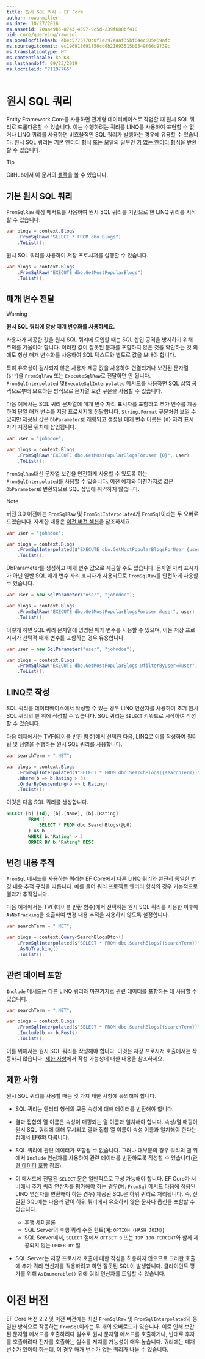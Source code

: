 ```yaml
---
title: 원시 SQL 쿼리 - EF Core
author: rowanmiller
ms.date: 10/27/2016
ms.assetid: 70aae9b5-8743-4557-9c5d-239f688bf418
uid: core/querying/raw-sql
ms.openlocfilehash: ebec5775770c0f1e297eaaf35bf644c605a69afc
ms.sourcegitcommit: ec196918691f50cd0b21693515b0549f06d9f39c
ms.translationtype: HT
ms.contentlocale: ko-KR
ms.lasthandoff: 09/23/2019
ms.locfileid: "71197765"
---
```

# <a name="raw-sql-queries"></a>원시 SQL 쿼리

Entity Framework Core를 사용하면 관계형 데이터베이스로 작업할 때 원시 SQL 쿼리로 드롭다운할 수 있습니다. 이는 수행하려는 쿼리를 LINQ를 사용하여 표현할 수 없거나 LINQ 쿼리를 사용하면 비효율적인 SQL 쿼리가 발생하는 경우에 유용할 수 있습니다. 원시 SQL 쿼리는 기본 엔터티 형식 또는 모델의 일부인 [키 없는 엔터티 형식](xref:core/modeling/keyless-entity-types)을 반환할 수 있습니다.

> [!TIP]  
> GitHub에서 이 문서의 [샘플](https://github.com/aspnet/EntityFramework.Docs/tree/master/samples/core/Querying/Querying/RawSQL/Sample.cs)을 볼 수 있습니다.

## <a name="basic-raw-sql-queries"></a>기본 원시 SQL 쿼리

`FromSqlRaw` 확장 메서드를 사용하여 원시 SQL 쿼리를 기반으로 한 LINQ 쿼리를 시작할 수 있습니다.

<!-- [!code-csharp[Main](samples/core/Querying/RawSQL/Sample.cs)] -->
``` csharp
var blogs = context.Blogs
    .FromSqlRaw("SELECT * FROM dbo.Blogs")
    .ToList();
```

원시 SQL 쿼리를 사용하여 저장 프로시저를 실행할 수 있습니다.

<!-- [!code-csharp[Main](samples/core/Querying/RawSQL/Sample.cs)] -->
``` csharp
var blogs = context.Blogs
    .FromSqlRaw("EXECUTE dbo.GetMostPopularBlogs")
    .ToList();
```

## <a name="passing-parameters"></a>매개 변수 전달

> [!WARNING]
> **원시 SQL 쿼리에 항상 매개 변수화를 사용하세요.**
>
> 사용자가 제공한 값을 원시 SQL 쿼리에 도입할 때는 SQL 삽입 공격을 방지하기 위해 주의를 기울여야 합니다. 이러한 값이 잘못된 문자를 포함하지 않은 것을 확인하는 것 외에도 항상 매개 변수화를 사용하여 SQL 텍스트와 별도로 값을 보내야 합니다.
>
> 특히 유효성이 검사되지 않은 사용자 제공 값을 사용하여 연결되거나 보간된 문자열(`$""`)을 `FromSqlRaw` 또는 `ExecuteSqlRaw`로 전달하면 안 됩니다. `FromSqlInterpolated` 및`ExecuteSqlInterpolated` 메서드를 사용하면 SQL 삽입 공격으로부터 보호하는 방식으로 문자열 보간 구문을 사용할 수 있습니다.

다음 예에서는 SQL 쿼리 문자열에 매개 변수 자리 표시자를 포함하고 추가 인수를 제공하여 단일 매개 변수를 저장 프로시저에 전달합니다. `String.Format` 구문처럼 보일 수 있지만 제공된 값은 `DbParameter`로 래핑되고 생성된 매개 변수 이름은 `{0}` 자리 표시자가 지정된 위치에 삽입됩니다.

<!-- [!code-csharp[Main](samples/core/Querying/RawSQL/Sample.cs)] -->
``` csharp
var user = "johndoe";

var blogs = context.Blogs
    .FromSqlRaw("EXECUTE dbo.GetMostPopularBlogsForUser {0}", user)
    .ToList();
```

`FromSqlRaw`대신 문자열 보간을 안전하게 사용할 수 있도록 하는 `FromSqlInterpolated`를 사용할 수 있습니다. 이전 예제와 마찬가지로 값은 `DbParameter`로 변환되므로 SQL 삽입에 취약하지 않습니다.

> [!NOTE]
> 버전 3.0 이전에는 `FromSqlRaw` 및 `FromSqlInterpolated`가 `FromSql`이라는 두 오버로드였습니다. 자세한 내용은 [이전 버전 섹션](#previous-versions)을 참조하세요.


<!-- [!code-csharp[Main](samples/core/Querying/RawSQL/Sample.cs)] -->
``` csharp
var user = "johndoe";

var blogs = context.Blogs
    .FromSqlInterpolated($"EXECUTE dbo.GetMostPopularBlogsForUser {user}")
    .ToList();
```

DbParameter를 생성하고 매개 변수 값으로 제공할 수도 있습니다. 문자열 자리 표시자가 아닌 일반 SQL 매개 변수 자리 표시자가 사용되므로 `FromSqlRaw`를 안전하게 사용할 수 있습니다.

<!-- [!code-csharp[Main](samples/core/Querying/RawSQL/Sample.cs)] -->
``` csharp
var user = new SqlParameter("user", "johndoe");

var blogs = context.Blogs
    .FromSqlRaw("EXECUTE dbo.GetMostPopularBlogsForUser @user", user)
    .ToList();
```

이렇게 하면 SQL 쿼리 문자열에 명명된 매개 변수를 사용할 수 있으며, 이는 저장 프로시저가 선택적 매개 변수를 포함하는 경우 유용합니다.

<!-- [!code-csharp[Main](samples/core/Querying/RawSQL/Sample.cs)] -->
``` csharp
var user = new SqlParameter("user", "johndoe");

var blogs = context.Blogs
    .FromSqlRaw("EXECUTE dbo.GetMostPopularBlogs @filterByUser=@user", user)
    .ToList();
```

## <a name="composing-with-linq"></a>LINQ로 작성

SQL 쿼리를 데이터베이스에서 작성할 수 있는 경우 LINQ 연산자를 사용하여 초기 원시 SQL 쿼리의 맨 위에 작성할 수 있습니다. SQL 쿼리는 `SELECT` 키워드로 시작하여 작성할 수 있습니다.

다음 예제에서는 TVF(테이블 반환 함수)에서 선택한 다음, LINQ로 이를 작성하여 필터링 및 정렬을 수행하는 원시 SQL 쿼리를 사용합니다.

<!-- [!code-csharp[Main](samples/core/Querying/RawSQL/Sample.cs)] -->
``` csharp
var searchTerm = ".NET";

var blogs = context.Blogs
    .FromSqlInterpolated($"SELECT * FROM dbo.SearchBlogs({searchTerm})")
    .Where(b => b.Rating > 3)
    .OrderByDescending(b => b.Rating)
    .ToList();
```

이것은 다음 SQL 쿼리를 생성합니다.

``` sql
SELECT [b].[Id], [b].[Name], [b].[Rating]
        FROM (
            SELECT * FROM dbo.SearchBlogs(@p0)
        ) AS b
        WHERE b."Rating" > 3
        ORDER BY b."Rating" DESC
```

## <a name="change-tracking"></a>변경 내용 추적

`FromSql` 메서드를 사용하는 쿼리는 EF Core에서 다른 LINQ 쿼리와 완전히 동일한 변경 내용 추적 규칙을 따릅니다. 예를 들어 쿼리 프로젝트 엔터티 형식의 경우 기본적으로 결과가 추적됩니다.

다음 예제에서는 TVF(테이블 반환 함수)에서 선택하는 원시 SQL 쿼리를 사용한 이후에 `AsNoTracking`을 호출하여 변경 내용 추적을 사용하지 않도록 설정합니다.

<!-- [!code-csharp[Main](samples/core/Querying/RawSQL/Sample.cs)] -->
``` csharp
var searchTerm = ".NET";

var blogs = context.Query<SearchBlogsDto>()
    .FromSqlInterpolated($"SELECT * FROM dbo.SearchBlogs({searchTerm})")
    .AsNoTracking()
    .ToList();
```

## <a name="including-related-data"></a>관련 데이터 포함

`Include` 메서드는 다른 LINQ 쿼리와 마찬가지로 관련 데이터를 포함하는 데 사용할 수 있습니다.

<!-- [!code-csharp[Main](samples/core/Querying/RawSQL/Sample.cs)] -->
``` csharp
var searchTerm = ".NET";

var blogs = context.Blogs
    .FromSqlInterpolated($"SELECT * FROM dbo.SearchBlogs({searchTerm})")
    .Include(b => b.Posts)
    .ToList();
```

이를 위해서는 원시 SQL 쿼리를 작성해야 합니다. 이것은 저장 프로시저 호출에서는 작동하지 않습니다. [제한 사항](#limitations)에서 작성 가능성에 대한 내용을 참조하세요.

## <a name="limitations"></a>제한 사항

원시 SQL 쿼리를 사용할 때는 몇 가지 제한 사항에 유의해야 합니다.

* SQL 쿼리는 엔터티 형식의 모든 속성에 대해 데이터를 반환해야 합니다.

* 결과 집합의 열 이름은 속성이 매핑되는 열 이름과 일치해야 합니다. 속성/열 매핑이 원시 SQL 쿼리에 대해 무시되고 결과 집합 열 이름이 속성 이름과 일치해야 한다는 점에서 EF6와 다릅니다.

* SQL 쿼리에 관련 데이터가 포함될 수 없습니다. 그러나 대부분의 경우 쿼리의 맨 위에서 `Include` 연산자를 사용하여 관련 데이터를 반환하도록 작성할 수 있습니다([관련 데이터 포함](#including-related-data) 참조).

* 이 메서드에 전달된 `SELECT` 문은 일반적으로 구성 가능해야 합니다. EF Core가 서버에서 추가 쿼리 연산자를 평가해야 하는 경우(예: `FromSql` 메서드 다음에 적용된 LINQ 연산자를 변환해야 하는 경우) 제공된 SQL은 하위 쿼리로 처리됩니다. 즉, 전달된 SQL에는 다음과 같이 하위 쿼리에서 유효하지 않은 문자나 옵션을 포함할 수 없습니다.
  * 후행 세미콜론
  * SQL Server의 후행 쿼리 수준 힌트(예: `OPTION (HASH JOIN)`)
  * SQL Server에서, `SELECT` 절에서 `OFFSET 0` 또는 `TOP 100 PERCENT`와 함께 제공되지 않는 `ORDER BY` 절

* SQL Server는 저장 프로시저 호출에 대한 작성을 허용하지 않으므로 그러한 호출에 추가 쿼리 연산자를 적용하려고 하면 잘못된 SQL이 발생합니다. 클라이언트 평가를 위해 `AsEnumerable()` 뒤에 쿼리 연산자를 도입할 수 있습니다.

# <a name="previous-versions"></a>이전 버전

EF Core 버전 2.2 및 이전 버전에는 최신 `FromSqlRaw` 및 `FromSqlInterpolated`와 동일한 방식으로 작동하는 `FromSql`이라는 두 개의 오버로드가 있습니다. 이로 인해 보간된 문자열 메서드를 호출하려다 실수로 원시 문자열 메서드를 호출하거나, 반대로 후자를 호출하려다 전자를 호출하는 실수를 저지를 가능성이 매우 높습니다. 쿼리에는 매개 변수가 있어야 하는데, 이 경우 매개 변수가 없는 쿼리가 나올 수 있습니다.
